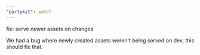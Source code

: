 ```yaml
---
"partykit": patch
---
```


fix: serve newer assets on changes

We had a bug where newly created assets weren't being served on dev, this should fix that.